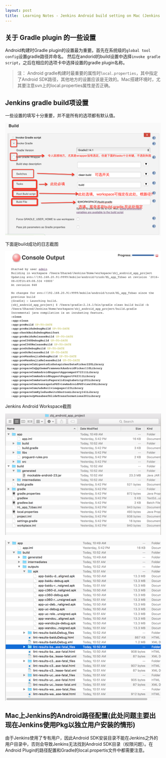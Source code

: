 ```yaml
---
layout: post
title:  Learning Notes - Jenkins Android build setting on Mac (Jenkins installed by pkg)
---
```

	
## 关于 Gradle plugin 的一些设置
Android构建时Gradle plugin的设置最为重要。首先在系统级的`global tool config`设置gradle路径并命名。 然后在andorid的build设置中选择`invoke gradle script`，之后在相应的选项卡中选择设置的gradle plugin名称。

> 注： Android gradle构建时最重要的属性时`local.properties`，其中指定了Android SDK路径，其他地方的设置应该是无效的。Mac搭建环境时，尤其要注意svn上的local.properties属性是否正确。


## Jenkins gradle build项设置
一些设置的填写十分重要，并不是所有的选项都有默认值。

![jenkins-android-grandle-config](/asset/technical/jenkins-android-grandle-config.png)

下面是build成功的日志截图

![jenkins-android-gradle-log-1](/asset/technical/jenkins-android-gradle-log-1.png)

Jenkins Android Workspace截图

![jenkins-workspace-1](/asset/technical/jenkins-workspace-1.png)

![jenkins-workspace-2](/asset/technical/jenkins-workspace-2.png)


## Mac上Jenkins的Android路径配置(此处问题主要出现在Jenkins使用Pkg以**独立用户**安装的情形)
由于Jenkins使用了专有用户，因此Android SDK安装目录不能在Jenkins之外的用户目录中，否则会导致Jenkins无法找到Android SDK目录（权限问题）。在Android Plugin的路径配置和Gradle的local.propertis文件中都需要注意。




